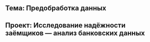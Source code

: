 ## Тема: Предобработка данных 

## Проект: Исследование надёжности заёмщиков — анализ банковских данных
